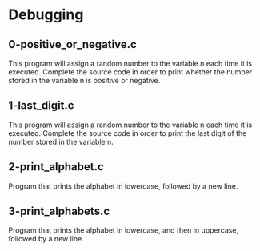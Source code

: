 # Debugging

## 0-positive_or_negative.c

This program will assign a random number to the variable n each time it is executed. Complete the source code in order to print whether the number stored in the variable n is positive or negative.

## 1-last_digit.c

This program will assign a random number to the variable n each time it is executed. Complete the source code in order to print the last digit of the number stored in the variable n.

## 2-print_alphabet.c

Program that prints the alphabet in lowercase, followed by a new line.

## 3-print_alphabets.c

Program that prints the alphabet in lowercase, and then in uppercase, followed by a new line.